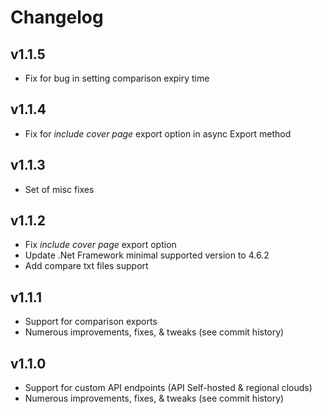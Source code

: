 Changelog
=========

v1.1.5
------

- Fix for bug in setting comparison expiry time

v1.1.4
------

- Fix for *include cover page* export option in async Export method

v1.1.3
------

- Set of misc fixes

v1.1.2
------

- Fix *include cover page* export option
- Update .Net Framework minimal supported version to 4.6.2
- Add compare txt files support

v1.1.1
------

- Support for comparison exports
- Numerous improvements, fixes, & tweaks (see commit history)

v1.1.0
------

- Support for custom API endpoints (API Self-hosted & regional clouds)
- Numerous improvements, fixes, & tweaks (see commit history)
